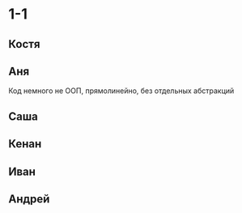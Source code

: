 # 1-1

## Костя

## Аня

Код немного не ООП, прямолинейно, без отдельных абстракций

## Саша

## Кенан

## Иван

## Андрей